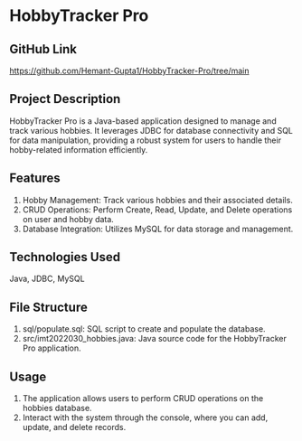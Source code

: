 # HobbyTracker Pro

## GitHub Link
https://github.com/Hemant-Gupta1/HobbyTracker-Pro/tree/main

## Project Description
HobbyTracker Pro is a Java-based application designed to manage and track various hobbies. It leverages JDBC for database connectivity and SQL for data manipulation, providing a robust system for users to handle their hobby-related information efficiently.

## Features
1. Hobby Management: Track various hobbies and their associated details.
2. CRUD Operations: Perform Create, Read, Update, and Delete operations on user and hobby data.
3. Database Integration: Utilizes MySQL for data storage and management.

## Technologies Used
Java, JDBC, MySQL


## File Structure
1. sql/populate.sql: SQL script to create and populate the database.
2. src/imt2022030_hobbies.java: Java source code for the HobbyTracker Pro application.

## Usage
1. The application allows users to perform CRUD operations on the hobbies database.
2. Interact with the system through the console, where you can add, update, and delete records.
